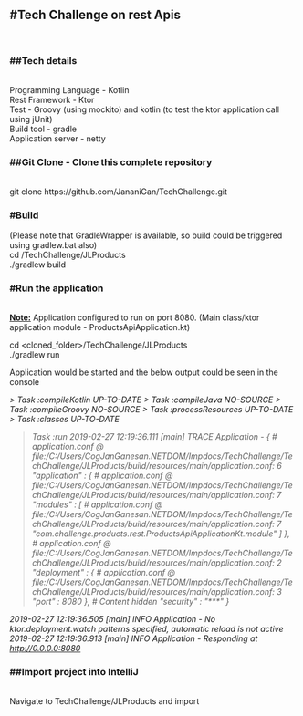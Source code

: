 <h2>#Tech Challenge on rest Apis</h2><br/>

<h3>##Tech details</h3><br/>
Programming Language - Kotlin<br/>
Rest Framework - Ktor<br/>
Test - Groovy (using mockito) and kotlin (to test the ktor application call using jUnit)<br/>
Build tool - gradle<br/>
Application server - netty<br/>

<h3>##Git Clone - Clone this complete repository</h3><br/>
git clone https://github.com/JananiGan/TechChallenge.git<br/>

<h3>#Build </h3> (Please note that GradleWrapper is available, so build could be triggered using gradlew.bat also)<br/>
cd <cloned_folder>/TechChallenge/JLProducts<br/>
./gradlew build<br/>

<h3>#Run the application</h3><br/>
<b><u>Note:</u></b> Application configured to run on port 8080. (Main class/ktor application module - ProductsApiApplication.kt) <br/>

cd <cloned_folder>/TechChallenge/JLProducts<br/>
./gradlew run<br/>

Application would be started and the below output could be seen in the console<br/>

<i>
> Task :compileKotlin UP-TO-DATE
> Task :compileJava NO-SOURCE
> Task :compileGroovy NO-SOURCE
> Task :processResources UP-TO-DATE
> Task :classes UP-TO-DATE

> Task :run
2019-02-27 12:19:36.111 [main] TRACE Application - {
    # application.conf @ file:/C:/Users/CogJanGanesan.NETDOM/Impdocs/TechChallenge/TechChallenge/JLProducts/build/resources/main/application.conf: 6
    "application" : {
        # application.conf @ file:/C:/Users/CogJanGanesan.NETDOM/Impdocs/TechChallenge/TechChallenge/JLProducts/build/resources/main/application.conf: 7
        "modules" : [
            # application.conf @ file:/C:/Users/CogJanGanesan.NETDOM/Impdocs/TechChallenge/TechChallenge/JLProducts/build/resources/main/application.conf: 7
            "com.challenge.products.rest.ProductsApiApplicationKt.module"
        ]
    },
    # application.conf @ file:/C:/Users/CogJanGanesan.NETDOM/Impdocs/TechChallenge/TechChallenge/JLProducts/build/resources/main/application.conf: 2
    "deployment" : {
        # application.conf @ file:/C:/Users/CogJanGanesan.NETDOM/Impdocs/TechChallenge/TechChallenge/JLProducts/build/resources/main/application.conf: 3
        "port" : 8080
    },
    # Content hidden
    "security" : "***"
}

2019-02-27 12:19:36.505 [main] INFO  Application - No ktor.deployment.watch patterns specified, automatic reload is not active
2019-02-27 12:19:36.913 [main] INFO  Application - Responding at http://0.0.0.0:8080
</i>

<h3>##Import project into IntelliJ</h3><br/>
Navigate to TechChallenge/JLProducts and import<br/>